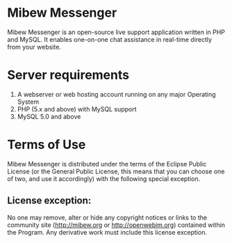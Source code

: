 Mibew Messenger
===============

Mibew Messenger is an open-source live support application written
in PHP and MySQL. It enables one-on-one chat assistance in real-time
directly from your website.

Server requirements
===================

1. A webserver or web hosting account running on any major Operating System
2. PHP (5.x and above) with MySQL support
3. MySQL 5.0 and above

Terms of Use
============

Mibew Messenger is distributed under the terms of the Eclipse Public
License (or the General Public License, this means that you can choose
one of two, and use it accordingly) with the following special exception.

License exception:
------------------
No one may remove, alter or hide any copyright notices or links to the
community site (http://mibew.org or http://openwebim.org) contained
within the Program. Any derivative work must include this license exception.
